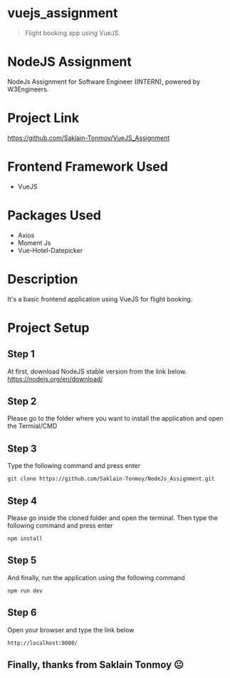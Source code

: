# vuejs_assignment

> Flight booking app using VueJS.

# NodeJS Assignment
NodeJs Assignment for Software Engineer (INTERN), powered by W3Engineers.

# Project Link
https://github.com/Saklain-Tonmoy/VueJS_Assignment

# Frontend Framework Used
* VueJS

# Packages Used
* Axios
* Moment Js
* Vue-Hotel-Datepicker 

# Description
It's a basic frontend application using VueJS for flight booking.

# Project Setup
## Step 1
At first, download NodeJS stable version from the link below.
https://nodejs.org/en/download/
## Step 2
Please go to the folder where you want to install the application and open the Termial/CMD
## Step 3
Type the following command and press enter

```
git clone https://github.com/Saklain-Tonmoy/NodeJs_Assignment.git
```

## Step 4
Please go inside the cloned folder and open the terminal. Then type the following command and press enter

```
npm install
```

## Step 5
And finally, run the application using the following command

```
npm run dev
```

## Step 6 
Open your browser and type the link below

```
http://localhost:8080/
```

## Finally, thanks from Saklain Tonmoy :neutral_face:


